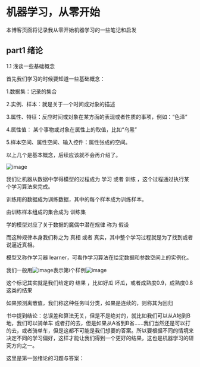 # 机器学习，从零开始

本博客页面将记录我从零开始机器学习的一些笔记和启发

## part1 绪论

1.1 浅谈一些基础概念

首先我们学习的时候要知道一些基础概念：

  1.数据集：记录的集合
  
  2.实例、样本：就是关于一个时间或对象的描述
  
  3.属性、特征：反应时间或对象在某方面的表现或者性质的事项，例如：“色泽”
  
  4.属性值： 某个事物或对象在属性上的取值，比如“乌黑”
  
  5.样本空间、属性空间、输入控件：属性张成的空间。
  
以上几个是基本概念，后续应该就不会再介绍了。

![image](https://user-images.githubusercontent.com/102945300/173177667-6975382a-6e5c-46d6-8557-f8092dc51aaf.png)

我们让机器从数据中学得模型的过程成为 学习 或者 训练 ，这个过程通过执行某个学习算法来完成。

训练用的数据成为训练数据，其中的每个样本成为训练样本。

由训练样本组成的集合成为 训练集

学的模型对应了关于数据的魔偶中潜在规律 称为  假设

而这种规律本身我们称之为 真相 或者 真实，其中整个学习过程就是为了找到或者说逼近真相。 

模型又称作学习器 learner，可看作学习算法在给定数据和参数空间上的实例化。

我们一般用![image](https://user-images.githubusercontent.com/102945300/173177808-9e86a53d-1c1c-4230-b4d4-151a95458c3e.png)表示第i个样例![image](https://user-images.githubusercontent.com/102945300/173177816-a81404c7-126f-41e7-9ea7-823322a2359a.png)

这个标记其实就是我们给定的 结果 ，比如好瓜 坏瓜，或者成熟度0.9，成熟度0.8这类的结果

如果预测离散值，我们称这种任务叫分类，如果是连续的，则称其为回归

书中提到结论：总误差和算法无关，但是不是绝对的，就比如我们可以从A地到B地，我们可以骑单车 或者打的去，但是如果从A省到B省......我们当然还是可以打的去，或者骑单车，但是这都不可能是我们想要的答案。所以要根据不同的情境来决定不同的学习偏好，这样才能让我们得到一个更好的结果，这也是机器学习的研究方向之一。

这里是第一张绪论的习题与答案：[](https://zhuanlan.zhihu.com/p/355235881?ivk_sa=1024320u)
